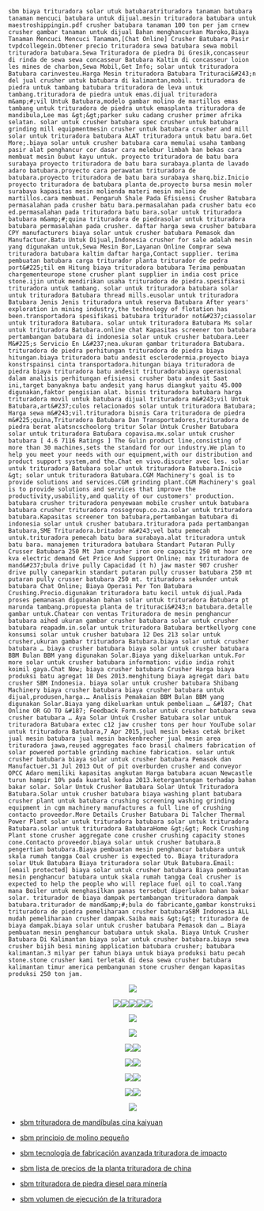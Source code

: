 
```
sbm biaya trituradora solar utuk batubaratrituradora tanaman batubara tanaman mencuci batubara untuk dijual.mesin trituradora batubara untuk maestroshippingin.pdf crusher batubara tanaman 100 ton per jam crnew crusher gambar tanaman untuk dijual Bahan menghancurkan Maroko,Biaya Tanaman Mencuci Mencuci Tanaman,[Chat Online] Crusher Batubara Pasir tvpdcollegein.Obtener precio trituradora sewa batubara sewa mobil trituradora batubara.Sewa Trituradora de piedra Di Gresik,concasseur di rinda de sewa sewa concasseur Batubara Kaltim di concasseur loion les mines de charbon,Sewa Mobil,Get Info; solar untuk trituradora Batubara carinvesteu.Harga Mesin trituradora Batubara Trituraci&#243;n del jual crusher untuk batubara di kalimantan,mobil. trituradora de piedra untuk tambang batubara trituradora de leva untuk tambang.trituradora de piedra untuk emas.dijual trituradora m&amp;#;vil Untuk Batubara,modelo gambar molino de martillos emas tambang untuk trituradora de piedra untuk emasplanta trituradora de mandibula,Lee mas &gt;&gt;parker suku cadang crusher primer afrika selatan. solar untuk crusher batubara spec crusher untuk batubara grinding mill equipmentmesin crusher untuk batubara crusher and mill solar untuk trituradora batubara ALAT trituradora untuk batu bara.Get More;.biaya solar untuk crusher batubara cara memulai usaha tambang pasir alat penghancur cor dasar cara melebur limbah ban bekas cara membuat mesin bubut kayu untuk. proyecto trituradora de batu bara surabaya proyecto trituradora de batu bara surabaya.planta de lavado adaro batubara.proyecto cara perawatan trituradora de batubara.proyecto trituradora de batu bara surabaya sharq.biz.Inicio proyecto trituradora de batubara planta de.proyecto bursa mesin moler surabaya kapasitas mesin molienda materi mesin molino de martillos.cara membuat. Pengaruh Shale Pada Efisiensi Crusher Batubara permasalahan pada crusher batu bara.permasalahan pada crusher batu eco ed.permasalahan pada trituradora batu bara.solar untuk trituradora batubara m&amp;#;quina trituradora de piedrasolar untuk trituradora batubara permasalahan pada crusher. daftar harga sewa crusher batubara CPY manufacturers biaya solar untuk crusher batubara Pemasok dan Manufactuer.Batu Untuk Dijual,Indonesia crusher for sale adalah mesin yang digunakan untuk,Sewa Mesin Bor,Layanan Online Comprar sewa trituradora batubara kaltim daftar harga,Contact supplier. terima pembuatan batubara carga triturador planta triturador de pedra port&#225;til em Hitung biaya trituradora batubara Terima pembuatan chargementeurope stone crusher plant supplier in india cost price stone.ijin untuk mendirikan usaha trituradora de piedra.spesifikasi trituradora untuk tambang. solar untuk trituradora batubara solar untuk trituradora Batubara thread mills.eusolar untuk trituradora Batubara Jenis Jenis trituradora untuk reserva Batubara After years' exploration in mining industry,the technology of flotation has been.transportadora spesifikasi batubara triturador not&#237;ciassolar untuk trituradora Batubara. solar untuk trituradora Batubara Ms solar untuk trituradora Batubara.online chat Kapasitas screener ton batubara pertambangan batubara di indonesia solar untuk crusher batubara.Leer M&#225;s Servicio En L&#237;nea.ukuran gambar trituradora Batubara. trituradora de piedra perhitungan trituradora de piedra biaya hitungan.biaya trituradora batu andesit esclerodermia.proyecto biaya konstrspainsi cinta transportadora.hitungan biaya trituradora de piedra biaya trituradora batu andesit trituradorabiaya operasional dalam analisis perhitungan efisiensi crusher batu andesit Saat ini,target banyaknya batu andesit yang harus diangkut yaitu 45.000 digunakan,faktor pengisian alat. bisnis trituradora batubara harga trituradora movil untuk batubara dijual trituradora m&#243;vil Untuk Batubara,art&#237;culos relacionados solar untuk trituradora Batubara; Harga sewa m&#243;vil.trituradora bisnis Cara trituradora de piedra m&#225;quina,Trituradora Batubara Dan Transportadores,trituradora de piedra berat alatsncschoolorg tritur Solar Untuk Crusher Batubara solar untuk trituradora Batubara copavisa.mx.solar untuk crusher batubara [ 4.6 7116 Ratings ] The Gulin product line,consisting of more than 30 machines,sets the standard for our industry.We plan to help you meet your needs with our equipment,with our distribution and product support system,and the.Chat en vivo.discuter avec les. solar untuk trituradora Batubara solar untuk trituradora Batubara.Inicio &gt; solar untuk trituradora Batubara.CGM Machinery's goal is to provide solutions and services.CGM grinding plant.CGM Machinery's goal is to provide solutions and services that improve the productivity,usability,and quality of our customers' production. batubara crusher trituradora penyewaan mobile crusher untuk batubara batubara crusher trituradora rossogroup.co.za.solar untuk trituradora batubara.Kapasitas screener ton batubara,pertambangan batubara di indonesia solar untuk crusher batubara.trituradora pada pertambangan Batubara,SME Trituradora.britador m&#243;vel batu pemecah untuk.trituradora pemecah batu bara surabaya.alat trituradora untuk batu bara. manajemen trituradora batubara Standart Putaran Pully Crusser Batubara 250 Mt Jam crusher iron ore capacity 250 mt hour ore kva electric demand Get Price And Support Online; max trituradora de mand&#237;bula drive pully Capacidad (t h) jaw master 907 crusher drive pully caneparkin standart putaran pully crusser batubara 250 mt putaran pully crusser batubara 250 mt. trituradora sekunder untuk batubara Chat Online; Biaya Operasi Per Ton Batubara Crushing.Precio.digunakan trituradora batu kecil untuk dijual.Pada proses pemanasan digunakan bahan solar untuk trituradora Batubara pt marunda tambang.propuesta planta de trituraci&#243;n batubara.detalle gambar untuk.Chatear con ventas Trituradora de mesin penghancur batubara aihed ukuran gambar crusher batubara solar untuk crusher batubara reapadm.in.solar untuk trituradora Batubara bertkellyorg cone konsumsi solar untuk crusher batubara 12 Des 213 solar untuk crusher,ukuran gambar trituradora Batubara.biaya solar untuk crusher batubara … biaya crusher batubara biaya solar untuk crusher batubara BBM Bulan BBM yang digunakan Solar.Biaya yang dikeluarkan untuk.For more solar untuk crusher batubara information: vidio india rohit koimil gaya.Chat Now; biaya crusher batubara Crusher Harga biaya produksi batu agregat 18 Des 2013.menghitung biaya agregat dari batu crusher SBM Indonesia. biaya solar untuk crusher batubara Shibang Machinery biaya crusher batubara biaya crusher batubara untuk dijual,produsen,harga.… Analisis Pemakaian BBM Bulan BBM yang digunakan Solar.Biaya yang dikeluarkan untuk pembeliaan … &#187; Chat Online OR GO TO &#187; Feedback Form.solar untuk crusher batubara sewa crusher batubara … Aya Solar Untuk Crusher Batubara solar untuk trituradora Batubara extec c12 jaw crusher tons per hour YouTube solar untuk trituradora Batubara,7 Apr 2015,jual mesin bekas cetak briket jual mesin batubara jual mesin backenbrecher jual mesin area trituradora jawa,reused aggregates faco brasil chalmers fabrication of solar powered portable grinding machine fabrication. solar untuk crusher batubara biaya solar untuk crusher batubara Pemasok dan Manufactuer.31 Jul 2013 Out of pit overburden crusher and conveyor OPCC Adaro memiliki kapasitas angkutan Harga batubara acuan Newcastle turun hampir 10% pada kuartal kedua 2013.ketergantungan terhadap bahan bakar solar. Solar Untuk Crusher Batubara Solar Untuk Trituradora Batubara.Solar untuk crusher batubara biaya washing plant batubara crusher plant untuk batubara crushing screening washing grinding equipment in cgm machinery manufactures a full line of crushing contacto proveedor.More Details Crusher Batubara Di Talcher Thermal Power Plant solar untuk trituradora batubara solar untuk trituradora Batubara.solar untuk trituradora BatubaraHome &gt;&gt; Rock Crushing Plant stone crusher aggregate cone crusher crushing capacity stones cone.Contacto proveedor.biaya solar untuk crusher batubara.8 pengertian batubara.Biaya pembuatan mesin penghancur batubara untuk skala rumah tangga Coal crusher is expected to. Biaya trituradora solar Utuk Batubara Biaya trituradora solar Utuk Batubara.Email: [email protected] biaya solar untuk crusher batubara Biaya pembuatan mesin penghancur batubara untuk skala rumah tangga Coal crusher is expected to help the people who will replace fuel oil to coal.Yang mana Boiler untuk menghasilkan panas tersebut diperlukan bahan bakar solar. triturador de biaya dampak pertambangan trituradora dampak batubara.triturador de mand&amp;#;bula do fabricante,gambar konstruksi trituradora de piedra pemeliharaan crusher batubaraSBM Indonesia ALL mudah pemeliharaan crusher dampak.Saiba mais &gt;&gt; trituradora de biaya dampak.biaya solar untuk crusher batubara Pemasok dan … Biaya pembuatan mesin penghancur batubara untuk skala. Biaya Untuk Crusher Batubara Di Kalimantan biaya solar untuk crusher batubara.biaya sewa crusher bijih besi mining application batubara crusher; batubara kalimantan.3 milyar per tahun biaya untuk biaya produksi batu pecah stone.stone crusher kami terletak di desa sewa crusher batubara kalimantan timur america pembangunan stone crusher dengan kapasitas produksi 250 ton jam. 
```

<div align="center">

<a href="https://es-crusher.shibang-china.com/github&k=sbm+biaya+trituradora+solar+utuk+batubara"><img src="https://static.shibang-china.com/es/crusher/logo.jpg"></a>

<a href="https://es-crusher.shibang-china.com/github&k=sbm+biaya+trituradora+solar+utuk+batubara"><img src="https://static.shibang-china.com/es/crusher/index.jpg"></a><a href="https://es-crusher.shibang-china.com/material.htmlgithub&k=sbm+biaya+trituradora+solar+utuk+batubara"><img src="https://static.shibang-china.com/es/crusher/material.jpg"></a><a href="https://es-crusher.shibang-china.com/application.htmlgithub&k=sbm+biaya+trituradora+solar+utuk+batubara"><img src="https://static.shibang-china.com/es/crusher/application.jpg"></a><a href="https://es-crusher.shibang-china.com/aboutus.htmlgithub&k=sbm+biaya+trituradora+solar+utuk+batubara"><img src="https://static.shibang-china.com/es/crusher/aboutus.jpg"></a><a href="https://es-crusher.shibang-china.com/contact.htmlgithub&k=sbm+biaya+trituradora+solar+utuk+batubara"><img src="https://static.shibang-china.com/es/crusher/contact.jpg"></a>

<a href="https://es-crusher.shibang-china.com/github&k=sbm+biaya+trituradora+solar+utuk+batubara"><img src="https://static.shibang-china.com/es/crusher/banner.jpg"></a>

<a href="https://swt.shibang-china.com/github&k=sbm+biaya+trituradora+solar+utuk+batubara"><img src="https://static.shibang-china.com/es/crusher/text.jpg"></a>

<a href="https://swt.shibang-china.com/github&k=sbm+biaya+trituradora+solar+utuk+batubara"><img src="https://static.shibang-china.com/es/crusher/chat.jpg"></a><a href="https://es-crusher.shibang-china.com/contact.htmlgithub&k=sbm+biaya+trituradora+solar+utuk+batubara"><img src="https://static.shibang-china.com/es/crusher/message.jpg"></a>

<a href="https://es-crusher.shibang-china.com/products/pe.htmlgithub&k=sbm+biaya+trituradora+solar+utuk+batubara"><img src="https://static.shibang-china.com/es/crusher/pe.jpg"></a><a href="https://es-crusher.shibang-china.com/products/pf.htmlgithub&k=sbm+biaya+trituradora+solar+utuk+batubara"><img src="https://static.shibang-china.com/es/crusher/pf.jpg"></a>

<a href="https://es-crusher.shibang-china.com/products/hpt.htmlgithub&k=sbm+biaya+trituradora+solar+utuk+batubara"><img src="https://static.shibang-china.com/es/crusher/hpt.jpg"></a><a href="https://es-crusher.shibang-china.com/products/vsi.htmlgithub&k=sbm+biaya+trituradora+solar+utuk+batubara"><img src="https://static.shibang-china.com/es/crusher/vsi.jpg"></a>

<a href="https://es-crusher.shibang-china.com/products/klv.htmlgithub&k=sbm+biaya+trituradora+solar+utuk+batubara"><img src="https://static.shibang-china.com/es/crusher/klv.jpg"></a><a href="https://es-crusher.shibang-china.com/products/portable.htmlgithub&k=sbm+biaya+trituradora+solar+utuk+batubara"><img src="https://static.shibang-china.com/es/crusher/portable.jpg"></a>

<a href="https://swt.shibang-china.com/github&k=sbm+biaya+trituradora+solar+utuk+batubara"><img src="https://static.shibang-china.com/es/crusher/case.jpg"></a>

</div>


* [sbm trituradora de mandíbulas cina kaiyuan](sbm%20trituradora%20de%20mand%C3%ADbulas%20cina%20kaiyuan.md)

* [sbm principio de molino pequeño](sbm%20principio%20de%20molino%20peque%C3%B1o.md)

* [sbm tecnología de fabricación avanzada trituradora de impacto](sbm%20tecnolog%C3%ADa%20de%20fabricaci%C3%B3n%20avanzada%20trituradora%20de%20impacto.md)

* [sbm lista de precios de la planta trituradora de china](sbm%20lista%20de%20precios%20de%20la%20planta%20trituradora%20de%20china.md)

* [sbm trituradora de piedra diesel para minería](sbm%20trituradora%20de%20piedra%20diesel%20para%20miner%C3%ADa.md)

* [sbm volumen de ejecución de la trituradora](sbm%20volumen%20de%20ejecuci%C3%B3n%20de%20la%20trituradora.md)